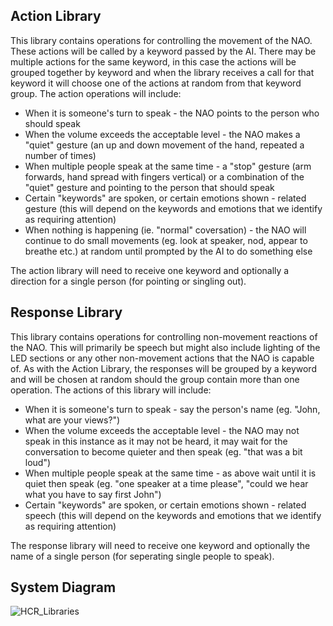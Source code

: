 ## Action Library

This library contains operations for controlling the movement of the NAO. These actions will be called by a keyword passed by the AI. There may be multiple actions for the same keyword, in this case the actions will be grouped together by keyword and when the library receives a call for that keyword it will choose one of the actions at random from that keyword group.
The action operations will include:
* When it is someone's turn to speak - the NAO points to the person who should speak
* When the volume exceeds the acceptable level - the NAO makes a "quiet" gesture (an up and down movement of the hand, repeated a number of times)
* When multiple people speak at the same time - a "stop" gesture (arm forwards, hand spread with fingers vertical) or a combination of the "quiet" gesture and pointing to the person that should speak
* Certain "keywords" are spoken, or certain emotions shown - related gesture (this will depend on the keywords and emotions that we identify as requiring attention)
* When nothing is happening (ie. "normal" coversation) - the NAO will continue to do small movements (eg. look at speaker, nod, appear to breathe etc.) at random until prompted by the AI to do something else

The action library will need to receive one keyword and optionally a direction for a single person (for pointing or singling out).


## Response Library

This library contains operations for controlling non-movement reactions of the NAO. This will primarily be speech but might also include lighting of the LED sections or any other non-movement actions that the NAO is capable of. As with the Action Library, the responses will be grouped by a keyword and will be chosen at random should the group contain more than one operation.
The actions of this library will include:
* When it is someone's turn to speak - say the person's name (eg. "John, what are your views?")
* When the volume exceeds the acceptable level - the NAO may not speak in this instance as it may not be heard, it may wait for the conversation to become quieter and then speak (eg. "that was a bit loud")
* When multiple people speak at the same time - as above wait until it is quiet then speak (eg. "one speaker at a time please", "could we hear what you have to say first John")
* Certain "keywords" are spoken, or certain emotions shown - related speech (this will depend on the keywords and emotions that we identify as requiring attention)

The response library will need to receive one keyword and optionally the name of a single person (for seperating single people to speak).


## System Diagram

![HCR_Libraries](https://github.com/patengelbert/mediator-bot/blob/master/images/HCR_Libraries.png?raw=true)
